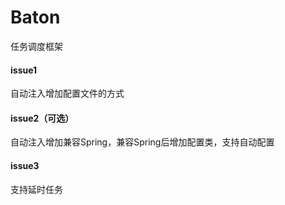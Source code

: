 # Baton

任务调度框架

#### issue1
自动注入增加配置文件的方式

#### issue2（可选）
自动注入增加兼容Spring，兼容Spring后增加配置类，支持自动配置

#### issue3 
支持延时任务
